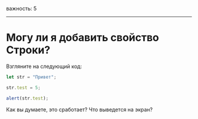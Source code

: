 важность: 5

---

# Могу ли я добавить свойство Строки?

Взгляните на следующий код:

```js
let str = "Привет";

str.test = 5;

alert(str.test);
```

Как вы думаете, это сработает? Что выведется на экран?
